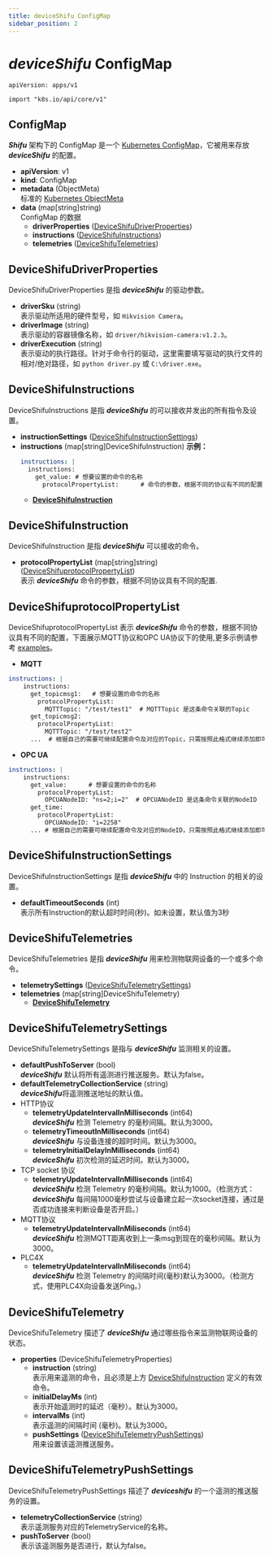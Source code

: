 ```yaml
---
title: deviceShifu ConfigMap
sidebar_position: 2
---
```


# ***deviceShifu*** ConfigMap

`apiVersion: apps/v1`

`import "k8s.io/api/core/v1"`

## ConfigMap

***Shifu*** 架构下的 ConfigMap 是一个 [Kubernetes ConfigMap](https://kubernetes.io/docs/reference/kubernetes-api/config-and-storage-resources/config-map-v1/)，它被用来存放 ***deviceShifu*** 的配置。

- **apiVersion**: v1
- **kind**: ConfigMap
- **metadata** (ObjectMeta)<br/>标准的 [Kubernetes ObjectMeta](https://kubernetes.io/docs/reference/kubernetes-api/common-definitions/object-meta/#ObjectMeta)
- **data** (map[string]string)<br/>ConfigMap 的数据
    - **driverProperties** ([DeviceShifuDriverProperties](#deviceshifudriverproperties))
    - **instructions** ([DeviceShifuInstructions](#deviceshifuinstructions))
    - **telemetries** ([DeviceShifuTelemetries](#deviceshifutelemetries))

## DeviceShifuDriverProperties

DeviceShifuDriverProperties 是指 ***deviceShifu*** 的驱动参数。

- **driverSku** (string)<br/>表示驱动所适用的硬件型号，如 `Hikvision Camera`。
- **driverImage** (string)<br/>表示驱动的容器镜像名称，如 `driver/hikvision-camera:v1.2.3`。
- **driverExecution** (string)<br/>表示驱动的执行路径。针对于命令行的驱动，这里需要填写驱动的执行文件的相对/绝对路径，如 `python driver.py` 或 `C:\driver.exe`。

## DeviceShifuInstructions

DeviceShifuInstructions 是指 ***deviceShifu*** 的可以接收并发出的所有指令及设置。

- **instructionSettings** ([DeviceShifuInstructionSettings](#deviceshifuinstructionsettings))
- **instructions** (map[string]DeviceShifuInstruction)
**示例：**
    ```yml
    instructions: |
      instructions:
        get_value: # 想要设置的命令的名称
          protocolPropertyList:      # 命令的参数，根据不同的协议有不同的配置
    ```
    - **[DeviceShifuInstruction](#deviceshifuinstruction)**

## DeviceShifuInstruction

DeviceShifuInstruction 是指 ***deviceShifu*** 可以接收的命令。

- **protocolPropertyList** (map[string]string)([DeviceShifuprotocolPropertyList](#deviceshifuprotocolpropertylist))<br/>表示 ***deviceShifu*** 命令的参数，根据不同协议具有不同的配置.

## DeviceShifuprotocolPropertyList

DeviceShifuprotocolPropertyList 表示 ***deviceShifu*** 命令的参数，根据不同协议具有不同的配置，下面展示MQTT协议和OPC UA协议下的使用,更多示例请参考 [examples](https://github.com/Edgenesis/shifu/tree/main/examples)。

- **MQTT**
```yml
instructions: |
    instructions:
      get_topicmsg1:   # 想要设置的命令的名称
        protocolPropertyList:
          MQTTTopic: "/test/test1"  # MQTTTopic 是这条命令关联的Topic
      get_topicmsg2:   
        protocolPropertyList:
          MQTTTopic: "/test/test2"
      ...  # 根据自己的需要可继续配置命令及对应的Topic，只需按照此格式继续添加即可
```
- **OPC UA**
```yml
instructions: |
    instructions:
      get_value:      # 想要设置的命令的名称 
        protocolPropertyList:
          OPCUANodeID: "ns=2;i=2"  # OPCUANodeID 是这条命令关联的NodeID
      get_time:
        protocolPropertyList:
          OPCUANodeID: "i=2258"
      ... # 根据自己的需要可继续配置命令及对应的NodeID，只需按照此格式继续添加即可
```


## DeviceShifuInstructionSettings

DeviceShifuInstructionSettings 是指 ***deviceShifu*** 中的 Instruction 的相关的设置。

- **defaultTimeoutSeconds** (int)<br/>表示所有Instruction的默认超时时间(秒)。如未设置，默认值为3秒

## DeviceShifuTelemetries

DeviceShifuTelemetries 是指 ***deviceShifu*** 用来检测物联网设备的一个或多个命令。

- **telemetrySettings** ([DeviceShifuTelemetrySettings](#deviceshifutelemetrysettings))
- **telemetries** (map[string]DeviceShifuTelemetry)
    - **[DeviceShifuTelemetry](#deviceshifutelemetry)**

## DeviceShifuTelemetrySettings

DeviceShifuTelemetrySettings 是指与 ***deviceShifu*** 监测相关的设置。

- **defaultPushToServer** (bool)<br/>***deviceShifu*** 默认将所有遥测进行推送服务。默认为false。
- **defaultTelemetryCollectionService** (string)<br/>***deviceShifu***将遥测推送地址的默认值。
- HTTP协议
    - **telemetryUpdateIntervalInMilliseconds** (int64)<br/>***deviceShifu*** 检测 Telemetry 的毫秒间隔。默认为3000。
    - **telemetryTimeoutInMilliseconds** (int64)<br/>***deviceShifu*** 与设备连接的超时时间。默认为3000。
    - **telemetryInitialDelayInMilliseconds** (int64)<br/>***deviceShifu*** 初次检测的延迟时间。默认为3000。
- TCP socket 协议
    - **telemetryUpdateIntervalInMilliseconds** (int64)<br/>***deviceShifu*** 检测 Telemetry 的毫秒间隔。默认为1000。（检测方式：***deviceShifu*** 每间隔1000毫秒尝试与设备建立起一次socket连接，通过是否成功连接来判断设备是否开启。）
- MQTT协议
    - **telemetryUpdateIntervalInMiliseconds** (int64)<br/>***deviceShifu*** 检测MQTT距离收到上一条msg到现在的毫秒间隔。默认为3000。
- PLC4X
    - **telemetryUpdateIntervalInMiliseconds** (int64)<br/>***deviceShifu*** 检测 Telemetry 的间隔时间(毫秒)默认为3000。（检测方式，使用PLC4X向设备发送Ping。）

## DeviceShifuTelemetry

DeviceShifuTelemetry 描述了 ***deviceShifu*** 通过哪些指令来监测物联网设备的状态。

- **properties** (DeviceShifuTelemetryProperties)
    - **instruction** (string)<br/>表示用来遥测的命令，且必须是上方 [DeviceShifuInstruction](#deviceshifuinstruction) 定义的有效命令。
    - **initialDelayMs** (int)<br/>表示开始遥测时的延迟（毫秒）。默认为3000。
    - **intervalMs** (int)<br/>表示遥测的间隔时间 (毫秒)。默认为3000。
    - **pushSettings** ([DeviceShifuTelemetryPushSettings](#deviceshifutelemetrypushsettings))<br/>用来设置该遥测推送服务。

## DeviceShifuTelemetryPushSettings

DeviceShifuTelemetryPushSettings 描述了 ***deviceshifu*** 的一个遥测的推送服务的设置。

- **telemetryCollectionService** (string)<br/>表示遥测服务对应的TelemetryService的名称。
- **pushToServer** (bool)<br/>表示该遥测服务是否进行，默认为false。
